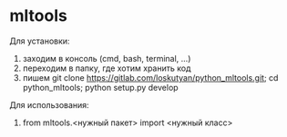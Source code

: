 # mltools
Для установки:
1) заходим в консоль (сmd, bash, terminal, ...)
2) переходим в папку, где хотим хранить код
3) пишем git clone https://gitlab.com/loskutyan/python_mltools.git; cd python_mltools; python setup.py develop

Для использования:
1) from mltools.<нужный пакет> import <нужный класс>
